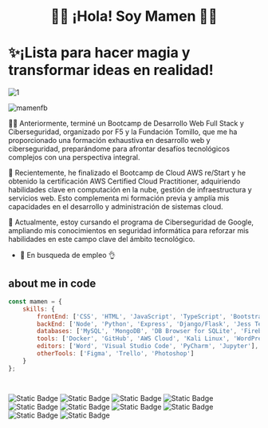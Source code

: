 

<h1 align="center">👋😊 ¡Hola! Soy Mamen 👩‍💻</h1>
<h1 >✨¡Lista para hacer magia y transformar ideas en realidad!</h1>



![1](https://github.com/MamenFB/MamenFB/assets/106315129/21d33f37-602d-4af6-8255-bd8ecf32f354)


<p align="left"> <img src ="https://komarev.com/ghpvc/?username=mamenfb&label=Profile%20views&color=0e75b6&style=flat" alt="mamenfb" /> </p>

👩‍💻 Anteriormente, terminé un Bootcamp de Desarrollo Web Full Stack y Ciberseguridad, organizado por F5 y la Fundación Tomillo, que me ha proporcionado una formación exhaustiva en desarrollo web y ciberseguridad, preparándome para afrontar desafíos tecnológicos complejos con una perspectiva integral.

🌱 Recientemente, he finalizado el Bootcamp de Cloud AWS re/Start y he obtenido la certificación AWS Certified Cloud Practitioner, adquiriendo habilidades clave en computación en la nube, gestión de infraestructura y servicios web. Esto complementa mi formación previa y amplía mis capacidades en el desarrollo y administración de sistemas cloud.

🚀 Actualmente, estoy cursando el programa de Ciberseguridad de Google, ampliando mis conocimientos en seguridad informática para reforzar mis habilidades en este campo clave del ámbito tecnológico.
  
- 🤝 En busqueda de empleo 👌   
## about me in code
```js
const mamen = {
    skills: {
        frontEnd: ['CSS', 'HTML', 'JavaScript', 'TypeScript', 'Bootstrap', 'React', 'Cypress Testing'],
        backEnd: ['Node', 'Python', 'Express', 'Django/Flask', 'Jess Testing'],
        databases: ['MySQL', 'MongoDB', 'DB Browser for SQLite', 'Firebase'],
        tools: ['Docker', 'GitHub', 'AWS Cloud', 'Kali Linux', 'WordPress'],
        editors: ['Word', 'Visual Studio Code', 'PyCharm', 'Jupyter'],
        otherTools: ['Figma', 'Trello', 'Photoshop']
    }
};

   
```

![Static Badge](https://img.shields.io/badge/HTML-5-green?logo=Html)
![Static Badge](https://img.shields.io/badge/CSS-3-blue?logo=CSS)
![Static Badge](https://img.shields.io/badge/JavaScript-ES6-yellow?logo=JavaScript)
![Static Badge](https://img.shields.io/badge/Python-3-blue?logo=Python)
![Static Badge](https://img.shields.io/badge/Node.js-v14.x-green?logo=Node)
![Static Badge](https://img.shields.io/badge/React-17-blue?logo=React)
![Static Badge](https://img.shields.io/badge/expressL-4.18.2-green?logo=express)
![Static Badge](https://img.shields.io/badge/Docker-25-blue?logo=Doker)
![Static Badge](https://img.shields.io/badge/MongoDB-4-green?logo=MongoDB)
![Static Badge](https://img.shields.io/badge/MySQL-8.0-blue?logo=MySQL)














